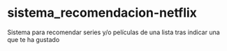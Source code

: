 # sistema_recomendacion-netflix
Sistema para recomendar series y/o películas de una lista tras indicar una que te ha gustado

